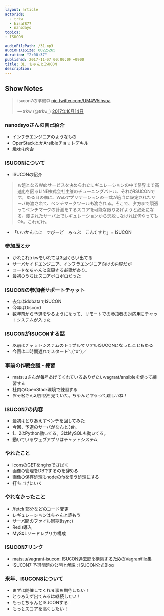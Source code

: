 ```yaml
---
layout: article
actorIds:
  - trkw
  - hisa7877
  - nanodayo
topics:
- ISUCON

audioFilePath: /31.mp3
audioFileSize: 60225265
duration: "2:00:37"
published: 2017-11-07 00:00:00 +0900
title: 31. ちゃんとISUCON
description:
---
```


## Show Notes

<blockquote class="twitter-tweet" data-lang="ja"><p lang="ja" dir="ltr">isucon7の準備中 <a href="https://t.co/UM4W5ihvoa">pic.twitter.com/UM4W5ihvoa</a></p>&mdash; trkw (@trkw_) <a href="https://twitter.com/trkw_/status/919090807541395457?ref_src=twsrc%5Etfw">2017年10月14日</a></blockquote>

### nanodayoさんの自己紹介
- インフラエンジニアのようなもの
- OpenStackとかAnsibleチョットデキル
- 趣味は肉会

### ISUCONについて
- ISUCONの紹介

> お題となるWebサービスを決められたレギュレーションの中で限界まで高速化を図るLINE株式会社主催のチューニングバトル、それがISUCONです。
ある日の朝に、Webアプリケーションの一式が適当に設定されたサーバ毎渡されて、ベンチマークツールも渡される。そこで、夕方まで頑張ってベンチマークの計測をするスコアを可能な限りあげようと必死になる。渡されたサーバ上でレギュレーションから逸脱しなければ何やってもOK。これだけ。

- 「いいかんじに　すぴーど　あっぷ　こんてすと」= ISUCON

### 参加歴とか
- かれこれtrkwをいれては3回くらい出てる
- サーバサイドエンジニア、インフラエンジニア向けの内容だが
- コードをちゃんと変更する必要があり。
- 最初のうちはスコアボロボロだった

### ISUCONの参加者サポートチャット
- 去年はidobataでISUCON
- 今年はDiscord
- 数年前から予選をやるようになって、リモートでの参加者の対応用にチャットシステムが入った

### ISUCONがISUCONする話
- 以前はチャットシステムのトラブルでリアルISUCONになったこともある
- 今回は二時間遅れでスタート＼(^o^)／

### 事前の作戦会議・練習
- matsuuさんが毎年あげてくれているありがたいvagrant/ansibleを使って練習する
- 社内のOpenStack環境で練習する
- おそ松さん2期1話を見ていた。ちゃんとするって難しいね！

### ISUCON7の内容
- 最初はとりあえずベンチを回してみた
- 今回、予選のサーバがなんと3台。
- 1、2はPython動いてる。3はMySQLも動いてる。
- 動いているウェブアプリはチャットシステム

### やれたこと
- iconsのGETをnginxでさばく
- 画像の管理をDBでするのを辞める
- 画像の保存処理もnodeのfsを使う処理にする
- 打ち上げにいく

### やれなかったこと
- /fetch 部分などのコード変更
- レギュレーションはちゃんと読もう
- サーバ間のファイル同期(lsync)
- Redis導入
- MySQLリードレプリカ構成

### ISUCON7リンク
- [matsuu/vagrant-isucon: ISUCON過去問を構築するためのVagrantfile集](https://github.com/matsuu/vagrant-isucon)
- [ISUCON7 予選問題の公開と解説 : ISUCON公式Blog](http://isucon.net/archives/50961706.html)

### 来年、ISUCON8について
- まずは開催してくれる事を期待したい！
- とりあえず出てみるは継続したい！
- もっとちゃんとISUCONする！
- もっとスコアを高くしたい！
